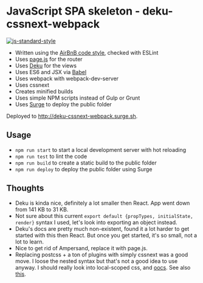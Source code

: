 # JavaScript SPA skeleton - deku-cssnext-webpack

[![js-standard-style](https://img.shields.io/badge/code%20style-airbnb-blue.svg?style=flat)](https://github.com/airbnb/javascript)

* Written using the [AirBnB code style](https://github.com/airbnb/javascript), checked with ESLint
* Uses [page.js](https://github.com/visionmedia/page.js) for the router
* Uses [Deku](https://github.com/dekujs/deku) for the views
* Uses ES6 and JSX via [Babel](https://babeljs.io)
* Uses webpack with webpack-dev-server
* Uses cssnext
* Creates minified builds
* Uses simple NPM scripts instead of Gulp or Grunt
* Uses [Surge](https://surge.sh) to deploy the public folder 

Deployed to http://deku-cssnext-webpack.surge.sh.

## Usage

* `npm run start` to start a local development server with hot reloading
* `npm run test` to lint the code
* `npm run build` to create a static build to the public folder
* `npm run deploy` to deploy the public folder using Surge

## Thoughts

* Deku is kinda nice, definitely a lot smaller then React. App went down from 141 KB to 31 KB.
* Not sure about this current `export default {propTypes, initialState, render}` syntax I used, let's look into exporting an object instead.
* Deku's docs are pretty much non-existent, found it a lot harder to get started with this then React. But once you get started,
it's so small, not a lot to learn.
* Nice to get rid of Ampersand, replace it with page.js.
* Replacing postcss + a ton of plugins with simply cssnext was a good move. I loose the nested syntax but that's not a good idea to
use anyway. I should really look into local-scoped css, and [oocs](http://www.smashingmagazine.com/2011/12/12/an-introduction-to-object-oriented-css-oocss/).
See also [this](https://blog.colepeters.com/on-writing-real-css-again/).
